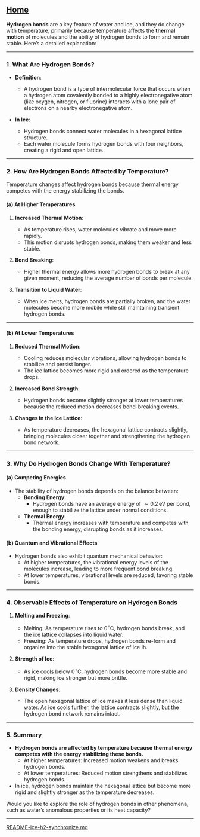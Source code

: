 [Home](https://t2m.io/VwvDcuw)
---

**Hydrogen bonds** are a key feature of water and ice, and they do change with temperature, primarily because temperature affects the **thermal motion** of molecules and the ability of hydrogen bonds to form and remain stable. Here’s a detailed explanation:

---

### **1. What Are Hydrogen Bonds?**
- **Definition**:
  - A hydrogen bond is a type of intermolecular force that occurs when a hydrogen atom covalently bonded to a highly electronegative atom (like oxygen, nitrogen, or fluorine) interacts with a lone pair of electrons on a nearby electronegative atom.

- **In Ice**:
  - Hydrogen bonds connect water molecules in a hexagonal lattice structure.
  - Each water molecule forms hydrogen bonds with four neighbors, creating a rigid and open lattice.

---

### **2. How Are Hydrogen Bonds Affected by Temperature?**
Temperature changes affect hydrogen bonds because thermal energy competes with the energy stabilizing the bonds.

#### **(a) At Higher Temperatures**
1. **Increased Thermal Motion**:
   - As temperature rises, water molecules vibrate and move more rapidly.
   - This motion disrupts hydrogen bonds, making them weaker and less stable.

2. **Bond Breaking**:
   - Higher thermal energy allows more hydrogen bonds to break at any given moment, reducing the average number of bonds per molecule.

3. **Transition to Liquid Water**:
   - When ice melts, hydrogen bonds are partially broken, and the water molecules become more mobile while still maintaining transient hydrogen bonds.

---

#### **(b) At Lower Temperatures**
1. **Reduced Thermal Motion**:
   - Cooling reduces molecular vibrations, allowing hydrogen bonds to stabilize and persist longer.
   - The ice lattice becomes more rigid and ordered as the temperature drops.

2. **Increased Bond Strength**:
   - Hydrogen bonds become slightly stronger at lower temperatures because the reduced motion decreases bond-breaking events.

3. **Changes in the Ice Lattice**:
   - As temperature decreases, the hexagonal lattice contracts slightly, bringing molecules closer together and strengthening the hydrogen bond network.

---

### **3. Why Do Hydrogen Bonds Change With Temperature?**
#### **(a) Competing Energies**
- The stability of hydrogen bonds depends on the balance between:
  - **Bonding Energy**:
    - Hydrogen bonds have an average energy of $\sim 0.2 \, \text{eV}$ per bond, enough to stabilize the lattice under normal conditions.
  - **Thermal Energy**:
    - Thermal energy increases with temperature and competes with the bonding energy, disrupting bonds as it increases.

#### **(b) Quantum and Vibrational Effects**
- Hydrogen bonds also exhibit quantum mechanical behavior:
  - At higher temperatures, the vibrational energy levels of the molecules increase, leading to more frequent bond breaking.
  - At lower temperatures, vibrational levels are reduced, favoring stable bonds.

---

### **4. Observable Effects of Temperature on Hydrogen Bonds**
1. **Melting and Freezing**:
   - Melting: As temperature rises to $0^\circ \text{C}$, hydrogen bonds break, and the ice lattice collapses into liquid water.
   - Freezing: As temperature drops, hydrogen bonds re-form and organize into the stable hexagonal lattice of Ice Ih.

2. **Strength of Ice**:
   - As ice cools below $0^\circ \text{C}$, hydrogen bonds become more stable and rigid, making ice stronger but more brittle.

3. **Density Changes**:
   - The open hexagonal lattice of ice makes it less dense than liquid water. As ice cools further, the lattice contracts slightly, but the hydrogen bond network remains intact.

---

### **5. Summary**
- **Hydrogen bonds are affected by temperature because thermal energy competes with the energy stabilizing these bonds.**
  - At higher temperatures: Increased motion weakens and breaks hydrogen bonds.
  - At lower temperatures: Reduced motion strengthens and stabilizes hydrogen bonds.
- In ice, hydrogen bonds maintain the hexagonal lattice but become more rigid and slightly stronger as the temperature decreases.

Would you like to explore the role of hydrogen bonds in other phenomena, such as water’s anomalous properties or its heat capacity?


---

[README-ice-h2-synchronize.md](https://t2m.io/Nn7RaMo)
